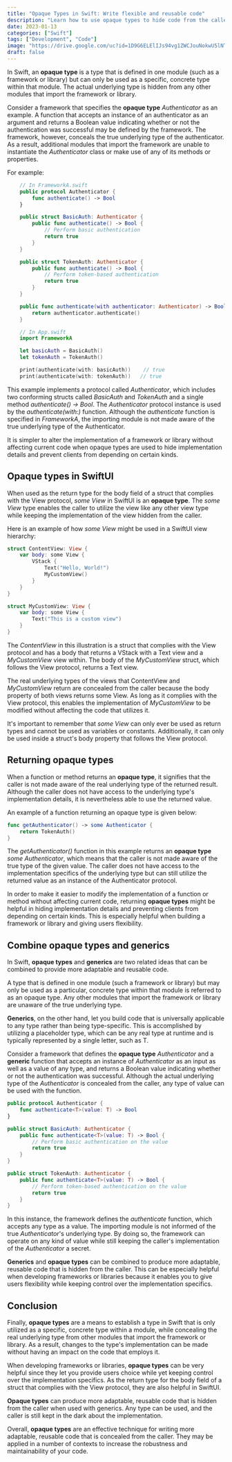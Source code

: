 ```yaml
---
title: "Opaque Types in Swift: Write flexible and reusable code"
description: "Learn how to use opaque types to hide code from the caller and make it more flexible and reusable. This in-depth article will walk you through the fundamentals of opaque types and demonstrate how to use them in conjunction with generics to write code that is more robust and powerful. This tutorial will provide you with the knowledge and abilities you need to advance your code, whether you are an experienced developer or a beginner."
date: 2023-01-13
categories: ["Swift"]
tags: ["Development", "Code"]
image: "https://drive.google.com/uc?id=1D9G6ELElIJs94vg1ZWCJouNokwU5lNTo"
draft: false
---
```


In Swift, an **opaque type** is a type that is defined in one module (such as a framework or library) but can only be used as a specific, concrete type within that module. The actual underlying type is hidden from any other modules that import the framework or library.

Consider a framework that specifies the **opaque type** *Authenticator* as an example. A function that accepts an instance of an authenticator as an argument and returns a Boolean value indicating whether or not the authentication was successful may be defined by the framework. The framework, however, conceals the true underlying type of the authenticator. As a result, additional modules that import the framework are unable to instantiate the *Authenticator* class or make use of any of its methods or properties.

For example:

```swift
    // In FrameworkA.swift
    public protocol Authenticator {
        func authenticate() -> Bool
    }

    public struct BasicAuth: Authenticator {
        public func authenticate() -> Bool {
            // Perform basic authentication
            return true
        }
    }

    public struct TokenAuth: Authenticator {
        public func authenticate() -> Bool {
            // Perform token-based authentication
            return true
        }
    }

    public func authenticate(with authenticator: Authenticator) -> Bool {
        return authenticator.authenticate()
    }

    // In App.swift
    import FrameworkA

    let basicAuth = BasicAuth()
    let tokenAuth = TokenAuth()

    print(authenticate(with: basicAuth))    // true
    print(authenticate(with: tokenAuth))   // true
```

This example implements a protocol called *Authenticator*, which includes two conforming structs called *BasicAuth* and *TokenAuth* and a single method *authenticate() -> Bool*. The *Authenticator* protocol instance is used by the *authenticate(with:)* function. Although the *authenticate* function is specified in *FrameworkA*, the importing module is not made aware of the true underlying type of the Authenticator.

It is simpler to alter the implementation of a framework or library without affecting current code when opaque types are used to hide implementation details and prevent clients from depending on certain kinds.

## Opaque types in SwiftUI
When used as the return type for the body field of a struct that complies with the View protocol, *some View* in SwiftUI is an **opaque type**. The *some View* type enables the caller to utilize the view like any other view type while keeping the implementation of the view hidden from the caller.

Here is an example of how *some View* might be used in a SwiftUI view hierarchy:

```swift
struct ContentView: View {
    var body: some View {
        VStack {
            Text("Hello, World!")
            MyCustomView()
        }
    }
}

struct MyCustomView: View {
    var body: some View {
        Text("This is a custom view")
    }
}
```

The *ContentView* in this illustration is a struct that complies with the View protocol and has a body that returns a VStack with a Text view and a *MyCustomView* view within. The body of the *MyCustomView* struct, which follows the View protocol, returns a Text view.

The real underlying types of the views that ContentView and *MyCustomView* return are concealed from the caller because the body property of both views returns some View. As long as it complies with the View protocol, this enables the implementation of *MyCustomView* to be modified without affecting the code that utilizes it.

It's important to remember that *some View* can only ever be used as return types and cannot be used as variables or constants. Additionally, it can only be used inside a struct's body property that follows the View protocol.

## Returning opaque types

When a function or method returns an **opaque type**, it signifies that the caller is not made aware of the real underlying type of the returned result. Although the caller does not have access to the underlying type's implementation details, it is nevertheless able to use the returned value.

An example of a function returning an opaque type is given below:

```swift
func getAuthenticator() -> some Authenticator {
    return TokenAuth()
}
```

The *getAuthenticator()* function in this example returns an **opaque type** *some Authenticator*, which means that the caller is not made aware of the true type of the given value. The caller does not have access to the implementation specifics of the underlying type but can still utilize the returned value as an instance of the Authenticator protocol.

In order to make it easier to modify the implementation of a function or method without affecting current code, returning **opaque types** might be helpful in hiding implementation details and preventing clients from depending on certain kinds. This is especially helpful when building a framework or library and giving users flexibility.

## Combine opaque types and generics
In Swift, **opaque types** and **generics** are two related ideas that can be combined to provide more adaptable and reusable code.

A type that is defined in one module (such a framework or library) but may only be used as a particular, concrete type within that module is referred to as an opaque type. Any other modules that import the framework or library are unaware of the true underlying type.

**Generics**, on the other hand, let you build code that is universally applicable to any type rather than being type-specific. This is accomplished by utilizing a placeholder type, which can be any real type at runtime and is typically represented by a single letter, such as T.

Consider a framework that defines the **opaque type** *Authenticator* and a **generic** function that accepts an instance of *Authenticator* as an input as well as a value of any type, and returns a Boolean value indicating whether or not the authentication was successful. Although the actual underlying type of the *Authenticator* is concealed from the caller, any type of value can be used with the function.

```swift
public protocol Authenticator {
    func authenticate<T>(value: T) -> Bool
}

public struct BasicAuth: Authenticator {
    public func authenticate<T>(value: T) -> Bool {
        // Perform basic authentication on the value
        return true
    }
}

public struct TokenAuth: Authenticator {
    public func authenticate<T>(value: T) -> Bool {
        // Perform token-based authentication on the value
        return true
    }
}
```
In this instance, the framework defines the *authenticate* function, which accepts any type as a value. The importing module is not informed of the true *Authenticator*'s underlying type. By doing so, the framework can operate on any kind of value while still keeping the caller's implementation of the *Authenticator* a secret.

**Generics** and **opaque types** can be combined to produce more adaptable, reusable code that is hidden from the caller. This can be especially helpful when developing frameworks or libraries because it enables you to give users flexibility while keeping control over the implementation specifics.

## Conclusion

Finally, **opaque types** are a means to establish a type in Swift that is only utilized as a specific, concrete type within a module, while concealing the real underlying type from other modules that import the framework or library. As a result, changes to the type's implementation can be made without having an impact on the code that employs it.

When developing frameworks or libraries, **opaque types** can be very helpful since they let you provide users choice while yet keeping control over the implementation specifics. As the return type for the body field of a struct that complies with the View protocol, they are also helpful in SwiftUI.

**Opaque types** can produce more adaptable, reusable code that is hidden from the caller when used with generics. Any type can be used, and the caller is still kept in the dark about the implementation.

Overall, **opaque types** are an effective technique for writing more adaptable, reusable code that is concealed from the caller. They may be applied in a number of contexts to increase the robustness and maintainability of your code.